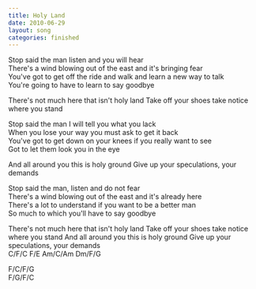 ```yaml
---
title: Holy Land
date: 2010-06-29
layout: song
categories: finished
---
```

Stop said the man listen and you will hear  
There's a wind blowing out of the east and it's bringing fear  
You've got to get off the ride and walk and learn a new way to talk  
You're going to have to learn to say goodbye

<div class="chorus">There's not much here that isn't holy land  
Take off your shoes take notice where you stand</div>

Stop said the man I will tell you what you lack  
When you lose your way you must ask to get it back  
You've got to get down on your knees if you really want to see  
Got to let them look you in the eye

<div class="chorus">And all around you this is holy ground  
Give up your speculations, your demands</div>

Stop said the man, listen and do not fear  
There's a wind blowing out of the east and it's already here  
There's a lot to understand if you want to be a better man  
So much to which you'll have to say goodbye

<div class="chorus">There's not much here that isn't holy land  
Take off your shoes take notice where you stand  
And all around you this is holy ground  
Give up your speculations, your demands</div>
<div class="chords">C/F/C  
F/E  
Am/C/Am  
Dm/F/G  

F/C/F/G  
F/G/F/C</div>
